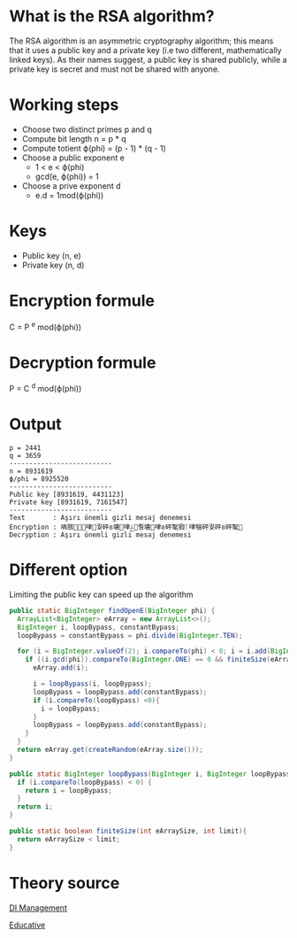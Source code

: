 # What is the RSA algorithm?
The RSA algorithm is an asymmetric cryptography algorithm; this means that it uses a public key and a private key (i.e two different, mathematically linked keys). As their names suggest, a public key is shared publicly, while a private key is secret and must not be shared with anyone.

# Working steps
* Choose two distinct primes p and q
* Compute bit length n = p * q
* Compute totient ϕ(phi) = (p - 1) * (q - 1)
* Choose a public exponent e
  * 1 < e < ϕ(phi)
  * gcd(e, ϕ(phi)) = 1
* Choose a prive exponent d
  * e.d = 1mod(ϕ(phi))
# Keys
* Public key (n, e)
* Private key (n, d)
# Encryption formule
C = P <sup>e</sup> mod(ϕ(phi))
# Decryption formule
P = C <sup>d</sup> mod(ϕ(phi))

# Output
```
p = 2441
q = 3659
--------------------------
n = 8931619
ϕ/phi = 8925520
--------------------------
Public key [8931619, 4431123]
Private key [8931619, 7161547]
--------------------------
Text       : Aşırı önemli gizli mesaj denemesi
Encryption : 呥胲ࢉ㖀궟砰ខ壊㖀ݝ뿽壊㖀ខ砰㲛猳ᛚ㖀牰砰궟砰ខ砰㲛
Decryption : Aşırı önemli gizli mesaj denemesi
```

# Different option
Limiting the public key can speed up the algorithm
``` Java
public static BigInteger findOpenE(BigInteger phi) {
  ArrayList<BigInteger> eArray = new ArrayList<>();
  BigInteger i, loopBypass, constantBypass;
  loopBypass = constantBypass = phi.divide(BigInteger.TEN);

  for (i = BigInteger.valueOf(2); i.compareTo(phi) < 0; i = i.add(BigInteger.ONE)) {
    if ((i.gcd(phi)).compareTo(BigInteger.ONE) == 0 && finiteSize(eArray.size(), 10)) {
      eArray.add(i);

      i = loopBypass(i, loopBypass);
      loopBypass = loopBypass.add(constantBypass);
      if (i.compareTo(loopBypass) <0){
        i = loopBypass;
      }
      loopBypass = loopBypass.add(constantBypass);
    }
  }
  return eArray.get(createRandom(eArray.size()));
}

public static BigInteger loopBypass(BigInteger i, BigInteger loopBypass) {
  if (i.compareTo(loopBypass) < 0) {
    return i = loopBypass;
  }
  return i;
}

public static boolean finiteSize(int eArraySize, int limit){
  return eArraySize < limit;
}
```

# Theory source
[DI Management](https://www.di-mgt.com.au/rsa_theory.html)

[Educative](https://www.educative.io/edpresso/what-is-the-rsa-algorithm)
